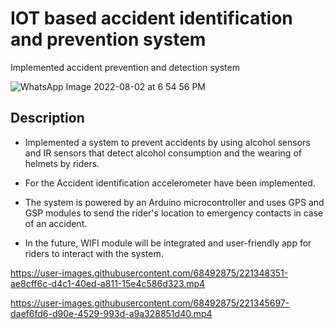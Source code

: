 
# IOT based accident identification and prevention system

Implemented accident prevention and detection system 


![WhatsApp Image 2022-08-02 at 6 54 56 PM](https://user-images.githubusercontent.com/68492875/221345587-2eba3475-4d55-4786-9020-70ac0d604826.jpeg)



## Description

-  Implemented a system to prevent accidents by using alcohol sensors and IR sensors that detect alcohol consumption and the wearing of helmets by riders.

- For the Accident identification accelerometer have been implemented.

- The system is powered by an Arduino microcontroller and uses GPS and GSP modules to send the rider's location to emergency contacts in case of an accident.

- In the future, WIFI module will be integrated and user-friendly app for riders to interact with the system.




https://user-images.githubusercontent.com/68492875/221348351-ae8cff6c-d4c1-40ed-a811-15e4c586d323.mp4


https://user-images.githubusercontent.com/68492875/221345697-daef6fd6-d90e-4529-993d-a9a328851d40.mp4

